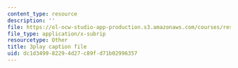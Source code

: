 ```yaml
---
content_type: resource
description: ''
file: https://ol-ocw-studio-app-production.s3.amazonaws.com/courses/res-6-007-signals-and-systems-spring-2011/dc1d349982294d27c89fd71b02996357_P5Ce9tbK86M.srt
file_type: application/x-subrip
resourcetype: Other
title: 3play caption file
uid: dc1d3499-8229-4d27-c89f-d71b02996357
---
```


